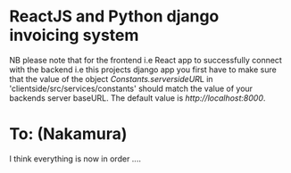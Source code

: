 #	ReactJS and Python django invoicing system

NB please note that for the frontend i.e React app to successfully connect with the backend i.e this projects django app you first have to make sure that the value of the object  *Constants.serversideUR*L in 'clientside/src/services/constants' should match the value of your backends server baseURL. The default value is *http://localhost:8000*.


#	To: (Nakamura)
I think everything is now in order ....
